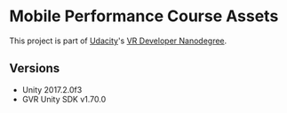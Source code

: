 # Mobile Performance Course Assets



This project is part of [Udacity](https://www.udacity.com "Udacity - Be in demand")'s [VR Developer Nanodegree](https://www.udacity.com/course/vr-developer-nanodegree--nd017).



## Versions
- Unity 2017.2.0f3
- GVR Unity SDK v1.70.0
